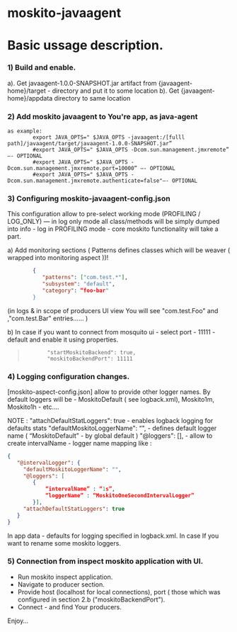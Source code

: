 moskito-javaagent
=================


# Basic ussage description.

### 1) Build and enable.

  a). Get javaagent-1.0.0-SNAPSHOT.jar  artifact from {javaagent-home}/target - directory  and   put it to  some location
  b). Get {javaagent-home}/appdata  directory to same location

### 2) Add  moskito javaagent to You're app, as  java-agent
   	as example:
			export JAVA_OPTS=" $JAVA_OPTS -javaagent:/[fulll   path]/javaagent/target/javaagent-1.0.0-SNAPSHOT.jar”
			#export JAVA_OPTS=" $JAVA_OPTS -Dcom.sun.management.jmxremote”     —- OPTIONAL
			#export JAVA_OPTS=" $JAVA_OPTS -Dcom.sun.management.jmxremote.port=10000” —- OPTIONAL
			#export JAVA_OPTS=" $JAVA_OPTS -Dcom.sun.management.jmxremote.authenticate=false"—- OPTIONAL


### 3) Configuring moskito-javaagent-config.json
This configuration allow to pre-select   working mode (PROFILING / LOG_ONLY)  — in log only mode all   class/methods  will be simply dumped into  info - log
in PROFILING mode - core  moskito functionality will  take a part.

a) Add monitoring sections ( Patterns  defines classes which will be weaver ( wrapped into monitoring aspect ))!
```json
        {
           "patterns": ["com.test.*"],
           "subsystem": "default",
           "category": “foo-bar"
        }
```

(in logs & in scope of producers UI view  You will see "com.test.Foo" and ,"com.test.Bar" entries…… )

b)	In case if you want to connect  from  mosquito ui - select   port  - 11111 - default and  enable  it  using  properties.
> 			 "startMoskitoBackend": true,
>  			 "moskitoBackendPort": 11111

### 4) Logging configuration changes.

[moskito-aspect-config.json]  allow to provide  other   logger names.  By default  loggers will be - MoskitoDefault ( see logback.xml),
 Moskito1m, Moskito1h - etc….

NOTE :
					"attachDefaultStatLoggers": true  - enables logback logging for defaults stats
					"defaultMoskitoLoggerName": “",  -  defines default logger name  ( “MoskitoDefault” -  by  global default )
					"@loggers": [],  -  allow to   create  intervalName - logger name mapping
like :
```json
{
   "@intervalLogger": {
     "defaultMoskitoLoggerName": "",
     "@loggers": [
		{
 			“intervalName” : “1s”,
			“loggerName” : “MoskitoOneSecondIntervalLogger”
		}],
     "attachDefaultStatLoggers": true
   }
}
```

In app data - defaults for logging specified in logback.xml. In case If you want to rename  some moskito loggers.

### 5) Connection from inspect moskito application with UI.
* Run moskito inspect application.
* Navigate to producer section.
* Provide host (localhost for local connections), port ( those  which was configured in section 2.b ("moskitoBackendPort").
* Connect - and find Your producers.

Enjoy…